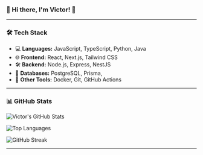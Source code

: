 ### 🚀 Hi there, I'm Victor! 👋    
 

---

### 🛠️ Tech Stack
- 💻 **Languages:** JavaScript, TypeScript, Python, Java  
- 🌐 **Frontend:** React, Next.js, Tailwind CSS  
- 🛠️ **Backend:** Node.js, Express, NestJS  
- 📡 **Databases:** PostgreSQL, Prisma,
- 🚀 **Other Tools:** Docker, Git, GitHub Actions  

---

### 📊 GitHub Stats
![Victor's GitHub Stats](https://github-readme-stats.vercel.app/api?username=mbunwe-victor&show_icons=true&theme=dark)

![Top Languages](https://github-readme-stats.vercel.app/api/top-langs/?username=mbunwe-victor&layout=compact&theme=dark)

![GitHub Streak](https://github-readme-streak-stats.herokuapp.com/?user=mbunwe-victor&theme=dark)

---




